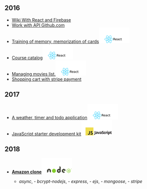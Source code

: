 ## 2016

* [Wiki With React and Firebase](https://github.com/it-spectre-ru/react-firebase)
* [Work with API Github.com](https://github.com/it-spectre-ru/react-api-github)
* [Training of memory, memorization of cards](https://github.com/it-spectre-ru/react-flash_card)![ReactJS](./reactjs.png "ReactJS")
* [Course catalog](https://github.com/it-spectre-ru/react-catalog)![ReactJS](./reactjs.png "ReactJS")
* [Managing movies list.](https://github.com/it-spectre-ru/react-movies)![ReactJS](./reactjs.png "ReactJS")
* [Shopping cart with stripe payment](https://github.com/it-spectre-ru/nodejs-shopping-cart)


## 2017

* [A weather, timer and todo application](https://github.com/it-spectre-ru/react-complete)![ReactJS](./reactjs.png "ReactJS")
* [JavaScript starter development kit](https://github.com/it-spectre-ru/js-starter-kit)![JS](./js.png "JS Starter Kit")


## 2018

* [**Amazon clone**](https://github.com/it-spectre-ru/e-commerce)![NodeJS](./nodejs.png "NodeJS Project")

	- _async_, - _bcrypt-nodejs_, - _express_, - _ejs_, - _mongoose_, - _stripe_

